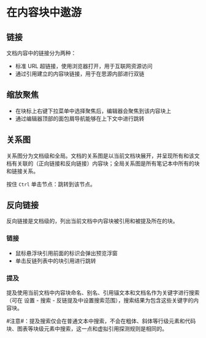 # 在内容块中遨游

## 链接

文档内容中的链接分为两种：

* 标准 URL 超链接，使用浏览器打开，用于互联网资源访问
* 通过引用建立的内容块链接，用于在思源内部进行双链

## 缩放聚焦

* 在块标上右键下拉菜单中选择聚焦后，编辑器会聚焦到该内容块上
* 通过编辑器顶部的面包屑导航能够在上下文中进行跳转

## 关系图

关系图分为文档级和全局。文档的关系图是以当前文档块展开，并呈现所有和该文档有关联的（正向链接和反向链接）内容块；全局关系图是所有笔记本中所有的块和链接关系。

按住 `Ctrl` 单击节点：跳转到该节点。

## 反向链接

反向链接是文档级的，列出当前文档中内容块被引用和被提及所在的块。

### 链接

* 鼠标悬浮块引用前面的标识会弹出预览浮窗
* 单击反链列表中的块引用进行跳转

### 提及

提及使用当前文档中内容块命名、别名、引用锚文本和文档名作为关键字进行搜索（可在 <kbd>设置</kbd>​ - <kbd>搜索</kbd>​ - <kbd>反链提及</kbd>​ 中设置搜索范围），搜索结果为包含这些关键字的内容块。

​#注意#​：提及搜索仅会在普通文本中搜索，不会在粗体、斜体等行级元素和代码块、图表等块级元素中搜索，这一点和虚拟引用探测规则是相同的。
